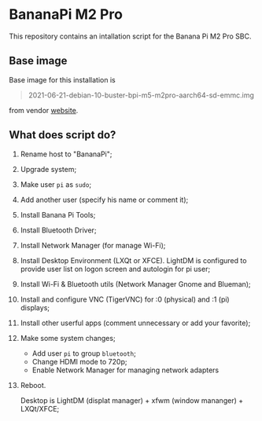 # BananaPi M2 Pro
This repository contains an intallation script for the Banana Pi M2 Pro SBC.

## Base image
Base image for this installation is
> 2021-06-21-debian-10-buster-bpi-m5-m2pro-aarch64-sd-emmc.img

from vendor [website](https://download.banana-pi.dev/d/ca025d76afd448aabc63/files/?p=%2FImages%2FBPI-M5%2Fdebian%2F2021-06-21-debian-10-buster-bpi-m5-m2pro-aarch64-sd-emmc.img.zip).

## What does script do?
1. Rename host to "BananaPi";
2. Upgrade system;
3. Make user `pi` as `sudo`;
4. Add another user (specify his name or comment it);
5. Install Banana Pi Tools;
6. Install Bluetooth Driver;
7. Install Network Manager (for manage Wi-Fi);
8. Install Desktop Environment (LXQt or XFCE). LightDM is configured to provide user list on logon screen and autologin for pi user;


9. Install Wi-Fi & Bluetooth utils (Network Manager Gnome and Blueman);
10. Install and configure VNC (TigerVNC) for :0 (physical) and :1 (pi) displays;
11. Install other userful apps (comment unnecessary or add your favorite);
12. Make some system changes;
	+ Add user `pi` to group `bluetooth`;
	+ Change HDMI mode to 720p;
	+ Enable Network Manager for managing network adapters
13. Reboot.

	Desktop is LightDM (displat manager) + xfwm (window mananger) + LXQt/XFCE;
	

